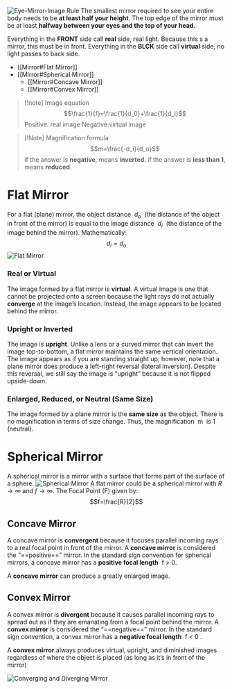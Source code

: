 ![Eye-Mirror-Image Rule](https://pressbooks.bccampus.ca/collegephysics/wp-content/uploads/sites/29/2016/04/Figure-26_02_06.jpg)
The smallest mirror required to see your entire body needs to be **at least half your height**. The top edge of the mirror must be at least **halfway between your eyes and the top of your head**. 

Everything in the **FRONT** side call **real** side, real light. Because this s a mirror, this must be in front. Everything in the **BLCK** side call **virtual** side, no light passes to back side. 

- [[Mirror#Flat Mirror]]
- [[Mirror#Spherical Mirror]]
	- [[Mirror#Concave Mirror]]
	- [[Mirror#Convex Mirror]]

> [!note] Image equation
> $$\frac{1}{f}=\frac{1}{d_0}+\frac{1}{d_i}$$
> Positive: real image
> Negative:virtual image

> [!Note] Magnification formula
> $$m=\frac{-d_i}{d_o}$$
> if the answer is **negative**, means **inverted**.
> if the answer is **less than 1**, means **reduced**.

# Flat Mirror
For a flat (plane) mirror, the object distance  $d_o$  (the distance of the object in front of the mirror) is equal to the image distance  $d_i$  (the distance of the image behind the mirror). Mathematically: $$d_i = d_o$$
![Flat Mirror](https://www.aplusphysics.com/courses/honors/optics/images/PlaneMirror.png)
### Real or Virtual
The image formed by a flat mirror is **virtual**. A virtual image is one that cannot be projected onto a screen because the light rays do not actually **converge** at the image’s location. Instead, the image appears to be located behind the mirror.
### Upright or Inverted
The image is **upright**. Unlike a lens or a curved mirror that can invert the image top-to-bottom, a flat mirror maintains the same vertical orientation. The image appears as if you are standing straight up; however, note that a plane mirror does produce a left-right reversal (lateral inversion). Despite this reversal, we still say the image is “upright” because it is not flipped upside-down.
### Enlarged, Reduced, or Neutral (Same Size)
The image formed by a plane mirror is the **same size** as the object. There is no magnification in terms of size change. Thus, the magnification  m  is 1 (neutral).

# Spherical Mirror
A spherical mirror is a mirror with a surface that forms part of the surface of a sphere.
![Spherical Mirror](https://studynlearn.com/blog/uploads/2021/04/Spherical-Mirrors-1.jpg)
A flat mirror could be a spherical mirror with $R \to \infty \text{ and }f \to \infty$. The Focal Point (F) given by: $$f=\frac{R}{2}$$
## Concave Mirror
A concave mirror is **convergent** because it focuses parallel incoming rays to a real focal point in front of the mirror. A **concave mirror** is considered the “==positive==” mirror. In the standard sign convention for spherical mirrors, a concave mirror has a **positive focal length**  f > 0. 

A **concave mirror** can produce a greatly enlarged image.
## Convex Mirror
A convex mirror is **divergent** because it causes parallel incoming rays to spread out as if they are emanating from a focal point behind the mirror. A **convex mirror** is considered the “==negative==” mirror. In the standard sign convention, a convex mirror has a **negative focal length**  f < 0 .

A **convex mirror** always produces virtual, upright, and diminished images regardless of where the object is placed (as long as it’s in front of the mirror)

![Converging and Diverging Mirror](https://i.ytimg.com/vi/3mILhXd2DZ8/hqdefault.jpg)